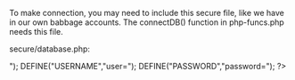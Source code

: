 To make connection, you may need to include this secure file, like we have in our own babbage accounts.
The connectDB() function in php-funcs.php needs this file.

secure/database.php:

<?php
	DEFINE("HOST","host=dbhost-pgsql.cs.missouri.edu");
	DEFINE("DBNAME","dbname=<ourUserName>");
	DEFINE("USERNAME","user=<ourUserName>");
	DEFINE("PASSWORD","password=<ourPassword>");
?>


